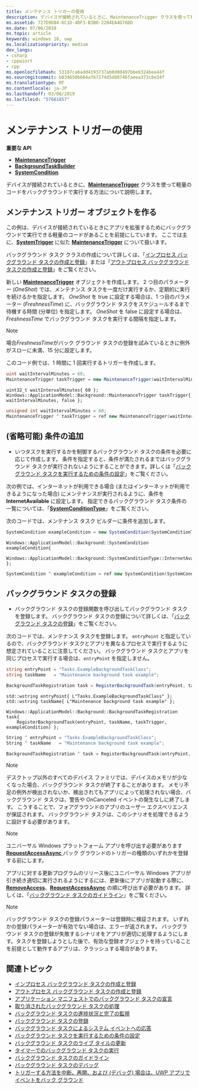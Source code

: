 ```yaml
---
title: メンテナンス トリガーの使用
description: デバイスが接続されているときに、MaintenanceTrigger クラスを使って軽量のコードをバックグラウンドで実行する方法について説明します。
ms.assetid: 727D9D84-6C1D-4DF3-B3B0-2204EA4D76DD
ms.date: 07/06/2018
ms.topic: article
keywords: windows 10, uwp
ms.localizationpriority: medium
dev_langs:
- csharp
- cppwinrt
- cpp
ms.openlocfilehash: 53107ca6add4193737ab0d00497bbe6324bee44f
ms.sourcegitcommit: b034650b684a767274d5d88746faeea373c8e34f
ms.translationtype: MT
ms.contentlocale: ja-JP
ms.lasthandoff: 03/06/2019
ms.locfileid: "57661857"
---
```

# <a name="use-a-maintenance-trigger"></a>メンテナンス トリガーの使用

**重要な API**

- [**MaintenanceTrigger**](https://msdn.microsoft.com/library/windows/apps/hh700517)
- [**BackgroundTaskBuilder**](https://msdn.microsoft.com/library/windows/apps/br224768)
- [**SystemCondition**](https://msdn.microsoft.com/library/windows/apps/br224834)

デバイスが接続されているときに、[**MaintenanceTrigger**](https://msdn.microsoft.com/library/windows/apps/hh700517) クラスを使って軽量のコードをバックグラウンドで実行する方法について説明します。

## <a name="create-a-maintenance-trigger-object"></a>メンテナンス トリガー オブジェクトを作る

この例は、デバイスが接続されているときにアプリを拡張するためにバックグラウンドで実行できる軽量のコードがあることを前提にしています。 ここでは主に、[**SystemTrigger**](https://msdn.microsoft.com/library/windows/apps/br224839) に似た [**MaintenanceTrigger**](https://msdn.microsoft.com/library/windows/apps/hh700517) について扱います。

バックグラウンド タスク クラスの作成について詳しくは、「[インプロセス バックグラウンド タスクの作成と登録](create-and-register-an-inproc-background-task.md)」または「[アウトプロセス バックグラウンド タスクの作成と登録](create-and-register-a-background-task.md)」をご覧ください。

新しい [**MaintenanceTrigger**](https://msdn.microsoft.com/library/windows/apps/hh700517) オブジェクトを作成します。 2 つ目のパラメーター (*OneShot*) では、メンテナンス タスクを一度だけ実行するか、定期的に実行を続けるかを指定します。 *OneShot* を true に設定する場合は、1 つ目のパラメーター (*FreshnessTime*) に、バックグラウンド タスクをスケジュールするまで待機する時間 (分単位) を指定します。 *OneShot* を false に設定する場合は、*FreshnessTime* でバックグラウンド タスクを実行する間隔を指定します。

> [!NOTE]
> 場合*FreshnessTime*がバック グラウンド タスクの登録を試みているときに例外がスローに未満、15 分に設定します。

このコード例では、1 時間に 1 回実行するトリガーを作成します。

```csharp
uint waitIntervalMinutes = 60;
MaintenanceTrigger taskTrigger = new MaintenanceTrigger(waitIntervalMinutes, false);
```

```cppwinrt
uint32_t waitIntervalMinutes{ 60 };
Windows::ApplicationModel::Background::MaintenanceTrigger taskTrigger{ waitIntervalMinutes, false };
```

```cpp
unsigned int waitIntervalMinutes = 60;
MaintenanceTrigger ^ taskTrigger = ref new MaintenanceTrigger(waitIntervalMinutes, false);
```

## <a name="optional-add-a-condition"></a>(省略可能) 条件の追加

- いつタスクを実行するかを制御するバックグラウンド タスクの条件を必要に応じて作成します。 条件を指定すると、条件が満たされるまではバックグラウンド タスクが実行されないようにすることができます。詳しくは「[バックグラウンド タスクを実行するための条件の設定](set-conditions-for-running-a-background-task.md)」をご覧ください。

次の例では、インターネットが利用できる場合 (またはインターネットが利用できるようになった場合) にメンテナンスが実行されるように、条件を **InternetAvailable** に設定します。 指定できるバックグラウンド タスク条件の一覧については、「[**SystemConditionType**](https://msdn.microsoft.com/library/windows/apps/br224835)」をご覧ください。

次のコードでは、メンテナンス タスク ビルダーに条件を追加します。

```csharp
SystemCondition exampleCondition = new SystemCondition(SystemConditionType.InternetAvailable);
```

```cppwinrt
Windows::ApplicationModel::Background::SystemCondition exampleCondition{
    Windows::ApplicationModel::Background::SystemConditionType::InternetAvailable };
```

```cpp
SystemCondition ^ exampleCondition = ref new SystemCondition(SystemConditionType::InternetAvailable);
```

## <a name="register-the-background-task"></a>バックグラウンド タスクの登録

- バックグラウンド タスクの登録関数を呼び出してバックグラウンド タスクを登録します。 バックグラウンド タスクの登録について詳しくは、「[バックグラウンド タスクの登録](register-a-background-task.md)」をご覧ください。

次のコードでは、メンテナンス タスクを登録します。 `entryPoint` と指定しているので、バックグラウンド タスクとアプリを異なるプロセスで実行するように想定されていることに注意してください。 バックグラウンド タスクとアプリを同じプロセスで実行する場合は、`entryPoint` を指定しません。

```csharp
string entryPoint = "Tasks.ExampleBackgroundTaskClass";
string taskName   = "Maintenance background task example";

BackgroundTaskRegistration task = RegisterBackgroundTask(entryPoint, taskName, taskTrigger, exampleCondition);
```

```cppwinrt
std::wstring entryPoint{ L"Tasks.ExampleBackgroundTaskClass" };
std::wstring taskName{ L"Maintenance background task example" };

Windows::ApplicationModel::Background::BackgroundTaskRegistration task{
    RegisterBackgroundTask(entryPoint, taskName, taskTrigger, exampleCondition) };
```

```cpp
String ^ entryPoint = "Tasks.ExampleBackgroundTaskClass";
String ^ taskName   = "Maintenance background task example";

BackgroundTaskRegistration ^ task = RegisterBackgroundTask(entryPoint, taskName, taskTrigger, exampleCondition);
```

> [!NOTE]
> デスクトップ以外のすべてのデバイス ファミリでは、デバイスのメモリが少なくなった場合、バックグラウンド タスクが終了することがあります。 メモリ不足の例外が検出されないか、検出されてもアプリによって処理されない場合、バックグラウンド タスクは、警告や OnCanceled イベントの発生なしに終了します。 こうすることで、フォアグラウンドのアプリのユーザー エクスペリエンスが保証されます。 バックグラウンド タスクは、このシナリオを処理できるように設計する必要があります。

> [!NOTE]
> ユニバーサル Windows プラットフォーム アプリを呼び出す必要があります[ **RequestAccessAsync** ](https://msdn.microsoft.com/library/windows/apps/hh700485)バック グラウンドのトリガーの種類のいずれかを登録する前にします。

アプリに対する更新プログラムのリリース後にユニバーサル Windows アプリが引き続き適切に実行されるようにするには、更新後にアプリが起動する際に、[**RemoveAccess**](https://msdn.microsoft.com/library/windows/apps/hh700471)、[**RequestAccessAsync**](https://msdn.microsoft.com/library/windows/apps/hh700485) の順に呼び出す必要があります。 詳しくは、「[バックグラウンド タスクのガイドライン](guidelines-for-background-tasks.md)」をご覧ください。

> [!NOTE]
> バックグラウンド タスクの登録パラメーターは登録時に検証されます。 いずれかの登録パラメーターが有効でない場合は、エラーが返されます。 バックグラウンド タスクの登録が失敗するシナリオをアプリが適切に処理するようにします。タスクを登録しようとした後で、有効な登録オブジェクトを持っていることを前提として動作するアプリは、クラッシュする場合があります。

## <a name="related-topics"></a>関連トピック

* [インプロセス バックグラウンド タスクの作成と登録](create-and-register-an-inproc-background-task.md)
* [アウトプロセス バックグラウンド タスクの作成と登録](create-and-register-a-background-task.md)
* [アプリケーション マニフェストでのバックグラウンド タスクの宣言](declare-background-tasks-in-the-application-manifest.md)
* [取り消されたバックグラウンド タスクの処理](handle-a-cancelled-background-task.md)
* [バックグラウンド タスクの進捗状況と完了の監視](monitor-background-task-progress-and-completion.md)
* [バックグラウンド タスクの登録](register-a-background-task.md)
* [バックグラウンド タスクによるシステム イベントへの応答](respond-to-system-events-with-background-tasks.md)
* [バックグラウンド タスクを実行するための条件の設定](set-conditions-for-running-a-background-task.md)
* [バックグラウンド タスクのライブ タイルの更新](update-a-live-tile-from-a-background-task.md)
* [タイマーでのバックグラウンド タスクの実行](run-a-background-task-on-a-timer-.md)
* [バックグラウンド タスクのガイドライン](guidelines-for-background-tasks.md)
* [バックグラウンド タスクのデバッグ](debug-a-background-task.md)
* [トリガーする方法を中断、再開、および (デバッグ) 場合は、UWP アプリでイベントをバック グラウンド](https://go.microsoft.com/fwlink/p/?linkid=254345)

